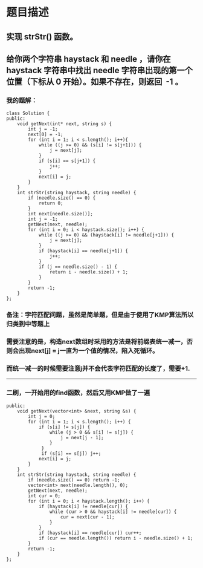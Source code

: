 # 题目描述
## 实现 strStr() 函数。
## 给你两个字符串 haystack 和 needle ，请你在 haystack 字符串中找出 needle 字符串出现的第一个位置（下标从 0 开始）。如果不存在，则返回  -1 。
### 我的题解：
```
class Solution {
public:
    void getNext(int* next, string s) {
        int j = -1;
        next[0] = -1;
        for (int i = 1; i < s.length(); i++){
            while ((j >= 0) && (s[i] != s[j+1])) {
                j = next[j];
            }
            if (s[i] == s[j+1]) {
                j++;
            }
            next[i] = j;
        }
    }
    int strStr(string haystack, string needle) {
        if (needle.size() == 0) {
            return 0;
        }
        int next[needle.size()];
        int j = -1;
        getNext(next, needle);
        for (int i = 0; i < haystack.size(); i++) {
            while ((j >= 0) && (haystack[i] != needle[j+1])) {
                j = next[j];
            }
            if (haystack[i] == needle[j+1]) {
                j++;
            }
            if (j == needle.size() - 1) {
                return i - needle.size() + 1;
            }
        }
        return -1;
    }
};
```
### **备注**：字符匹配问题，虽然是简单题，但是由于使用了KMP算法所以归类到中等题上
### 需要注意的是，构造next数组时采用的方法是将前缀表统一减一，否则会出现next[j] = j一直为一个值的情况，陷入死循环。
### 而统一减一的时候需要注意j并不会代表字符匹配的长度了，需要+1.
***
### 二刷，一开始用的find函数，然后又用KMP做了一遍
```class Solution {
public:
    void getNext(vector<int> &next, string &s) {
        int j = 0;
        for (int i = 1; i < s.length(); i++) {
            if (s[i] != s[j]) {
                while (j > 0 && s[i] != s[j]) {
                    j = next[j - 1];
                } 
             }
             if (s[i] == s[j]) j++;
            next[i] = j;
        }
    }
    int strStr(string haystack, string needle) {
        if (needle.size() == 0) return -1;
        vector<int> next(needle.length(), 0);
        getNext(next, needle);
        int cur = 0;
        for (int i = 0; i < haystack.length(); i++) {
            if (haystack[i] != needle[cur]) {
                while (cur > 0 && haystack[i] != needle[cur]) {
                    cur = next[cur - 1];
                }
            }
            if (haystack[i] == needle[cur]) cur++;
            if (cur == needle.length()) return i - needle.size() + 1;
        }
        return -1;
    }
};
```